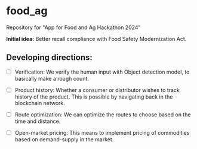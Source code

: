 # food_ag

Repository for "App for Food and Ag Hackathon 2024"

**Initial idea:** Better recall compliance with Food Safety Modernization Act. 

## Developing directions:
 - [ ] Verification: We verify the human input with Object detection model, to basically make a rough count.
 - [ ] Product history: Whether a consumer or distributor wishes to track history of the product. This is possible by navigating back in the blockchain network.
 - [ ] Route optimization: We can optimize the routes to choose based on the time and distance.
 - [ ] Open-market pricing: This means to implement pricing of commodities based on demand-supply in the market.



